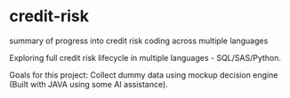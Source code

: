 # credit-risk
summary of progress into credit risk coding across multiple languages

Exploring full credit risk lifecycle in multiple languages - SQL/SAS/Python.

Goals for this project:
Collect dummy data using mockup decision engine (Built with JAVA using some AI assistance).

